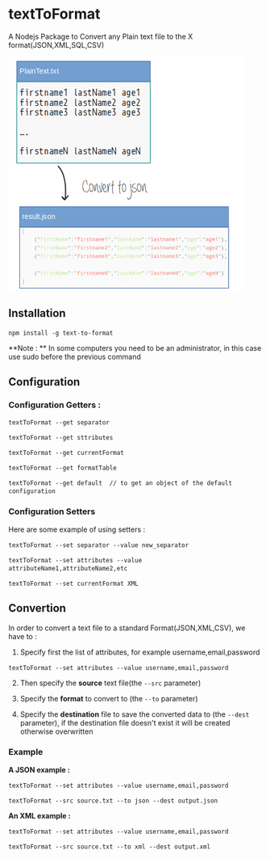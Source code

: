 # textToFormat
A Nodejs Package to Convert any Plain text file to the X format(JSON,XML,SQL,CSV)

![alt tag](https://github.com/ismnoiet/textToFormat/blob/master/how.png)

## Installation
```
npm install -g text-to-format
```
**Note : ** In some computers you need to be an administrator,
in this case use sudo before the previous command

## Configuration

### Configuration Getters :
```
textToFormat --get separator
```
```
textToFormat --get sttributes
```
```
textToFormat --get currentFormat
```
```
textToFormat --get formatTable
```
```
textToFormat --get default  // to get an object of the default configuration  
```

### Configuration Setters
Here are some example of using setters :

```
textToFormat --set separator --value new_separator
```
```
textToFormat --set attributes --value attributeName1,attributeName2,etc
```
```
textToFormat --set currentFormat XML
```

## Convertion
In order to convert a text file to a standard Format(JSON,XML,CSV),
we have to :

1) Specify first the list of attributes, for example username,email,password
```
textToFormat --set attributes --value username,email,password
```

2) Then specify the **source** text file(the ``--src`` parameter)

3) Specify the **format** to convert to (the ``--to`` parameter)

3) Specify the **destination** file to save the converted data to (the ``--dest``  parameter), if the destination file doesn't exist it will be created otherwise overwritten

### Example

**A JSON example :**

```
textToFormat --set attributes --value username,email,password
```

```
textToFormat --src source.txt --to json --dest output.json
```

**An XML example :**
```
textToFormat --set attributes --value username,email,password
```

```
textToFormat --src source.txt --to xml --dest output.xml
```
